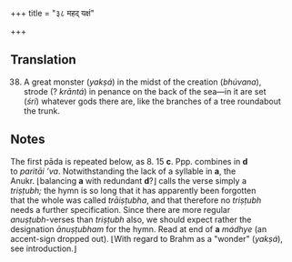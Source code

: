 +++
title = "३८ महद् यक्षं"

+++
## Translation
38. A great monster (*yakṣá*) in the midst of the creation (*bhúvana*),  
strode (? *krāntá*) in penance on the back of the sea—in it are set  
(*śri*) whatever gods there are, like the branches of a tree roundabout  
the trunk.

## Notes
The first pāda is repeated below, as 8. 15 **c**. Ppp. combines in **d**  
to *paritāi ’va*. Notwithstanding the lack of a syllable in **a**, the  
Anukr. ⌊balancing **a** with redundant **d**?⌋ calls the verse simply a  
*triṣṭubh;* the hymn is so long that it has apparently been forgotten  
that the whole was called *trāiṣṭubha*, and that therefore no *triṣṭubh*  
needs a further specification. Since there are more regular  
*anuṣṭubh*-verses than *triṣṭubh* also, we should expect rather the  
designation *ānuṣṭubham* for the hymn. Read at end of **a** *mádhye* (an  
accent-sign dropped out). ⌊With regard to Brahm as a "wonder" (*yakṣá*),  
see introduction.⌋
